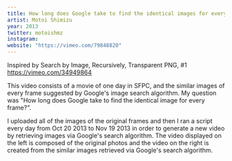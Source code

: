 ```yaml
---
title: How long does Google take to find the identical images for every frame?
artist: Motoi Shimizu
year: 2013
twitter: motoishmz
instagram:
website: "https://vimeo.com/79848820"
---
```

Inspired by Search by Image, Recursively, Transparent PNG, #1
https://vimeo.com/34949864

This video consists of a movie of one day in SFPC, and the similar images of every frame suggested by Google's image search algorithm. My question was "How long does Google take to find the identical image for every frame?".

I uploaded all of the images of the original frames and then I ran a script every day from Oct 20 2013 to Nov 19 2013 in order to generate a new video by retrieving images via Google's search algorithm.
The video displayed on the left is composed of the original photos and the video on the right is created from the similar images retrieved via Google's search algorithm.